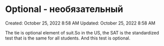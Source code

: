 # Optional - необязательный

Created: October 25, 2022 8:58 AM
Updated: October 25, 2022 8:58 AM

The tie is optional element of suit.So in the US, the SAT is the standardized test that is the same for all students. And this test is optional.